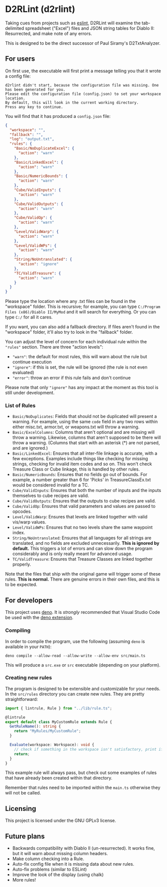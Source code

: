 # D2RLint (d2rlint)

Taking cues from projects such as [eslint](https://eslint.org/), D2RLint will
examine the tab-delimited spreadsheet ("Excel") files and JSON string tables for
Diablo II: Resurrected, and make note of any errors.

This is designed to be the direct successor of Paul Siramy's D2TxtAnalyzer.

## For users

On first use, the executable will first print a message telling you that it
wrote a config file:

```
d2rlint didn't start, because the configuration file was missing. One has been generated for you.
Please edit the configuration file (config.json) to set your workspace location.
By default, this will look in the current working directory.
Press any key to continue.
```

You will find that it has produced a `config.json` file:

```json
{
  "workspace": "",
  "fallback": "",
  "log": "output.txt",
  "rules": {
    "Basic/NoDuplicateExcel": {
      "action": "warn"
    },
    "Basic/LinkedExcel": {
      "action": "warn"
    },
    "Basic/NumericBounds": {
      "action": "warn"
    },
    "Cube/ValidInputs": {
      "action": "warn"
    },
    "Cube/ValidOutputs": {
      "action": "warn"
    },
    "Cube/ValidOp": {
      "action": "warn"
    },
    "Level/ValidWarp": {
      "action": "warn"
    },
    "Level/ValidWPs": {
      "action": "warn"
    },
    "String/NoUntranslated": {
      "action": "ignore"
    },
    "TC/ValidTreasure": {
      "action": "warn"
    }
  }
}
```

Please type the location where any .txt files can be found in the "workspace"
folder. This is recursive; for example, you can type
`C:/Program Files (x86)/Diablo II/MyMod` and it will search for everything. Or
you can type `C:/` for all it cares.

If you want, you can also add a fallback directory. If files aren't found in the
"workspace" folder, it'll also try to look in the "fallback" folder.

You can adjust the level of concern for each individual rule within the
`"rules"` section. There are three "action levels":

- `"warn"`: the default for most rules, this will warn about the rule but
  continue execution
- `"ignore"`: if this is set, the rule will be ignored (the rule is not even
  evaluated)
- `"error"`: throw an error if this rule fails and don't continue

Please note that only `"ignore"` has any impact at the moment as this tool is
still under development.

### List of Rules

- `Basic/NoDuplicates`: Fields that should not be duplicated will present a
  warning. For example, using the same `code` field in any two rows within
  either misc.txt, armor.txt, or weapons.txt will throw a warning.
- `Basic/ExcelColumns`: Columns that aren't optional and are missing will throw
  a warning. Likewise, columns that aren't supposed to be there will throw a
  warning. (Columns that start with an asterisk (*) are not parsed, and are
  ignored.)
- `Basic/LinkedExcel`: Ensures that all inter-file linkage is accurate, with a
  few exceptions. Examples include things like checking for missing strings,
  checking for invalid item codes and so on. This won't check Treasure Class or
  Cube linkage, this is handled by other rules.
- `Basic/NumericBounds`: Ensures that no fields go out of bounds. For example, a
  number greater than 6 for 'Picks' in TreasureClassEx.txt would be considered
  invalid for a TC.
- `Cube/ValidInputs`: Ensures that both the number of inputs and the inputs
  themselves to cube recipes are valid.
- `Cube/ValidOutputs`: Ensures that the outputs to cube recipes are valid.
- `Cube/ValidOp`: Ensures that valid parameters and values are passed to
  opcodes.
- `Level/ValidWarp`: Ensures that levels are linked together with valid vis/warp
  values.
- `Level/ValidWPs`: Ensures that no two levels share the same waypoint index.
- `String/NoUntranslated`: Ensures that all languages for all strings are
  translated, and no fields are excluded unnecessarily. **This is ignored by
  default.** This triggers a lot of errors and can slow down the program
  considerably and is only really meant for advanced usage.
- `TC/ValidTreasure`: Ensures that Treasure Classes are linked together
  properly.

Note that the files that ship with the original game will trigger some of these
rules. **This is normal.** There are genuine errors in their own files, and this
is to be expected.

## For developers

This project uses [deno](https://deno.land/). It is _strongly_ recommended that
Visual Studio Code be used with the
[deno extension](https://marketplace.visualstudio.com/items?itemName=denoland.vscode-deno).

### Compiling

In order to compile the program, use the following (assuming `deno` is available
in your `PATH`):

```
deno compile --allow-read --allow-write --allow-env src/main.ts
```

This will produce a `src.exe` or `src` executable (depending on your platform).

### Creating new rules

The program is designed to be extensible and customizable for your needs. In the
`src/rules` directory you can create new rules. They are pretty straightforward:

```ts
import { lintrule, Rule } from "../lib/rule.ts";

@lintrule
export default class MyCustomRule extends Rule {
  GetRuleName(): string {
    return "MyRules/MyCustomRule";
  }

  Evaluate(workspace: Workspace): void {
    // check if something in the workspace isn't satisfactory, print if not
    return;
  }
}
```

This example rule will always pass, but check out some examples of rules that
have already been created within that directory.

Remember that rules need to be imported within the `main.ts` otherwise they will
not be called.

## Licensing

This project is licensed under the GNU GPLv3 license.

## Future plans

- Backwards compatibility with Diablo II (un-resurrected). It works fine, but it
  will warn about missing column headers.
- Make column checking into a Rule.
- Auto-fix config file when it is missing data about new rules.
- Auto-fix problems (similar to ESLint)
- Improve the look of the display (using chalk)
- More rules!
